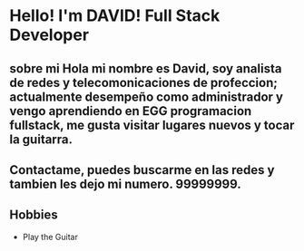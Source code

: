 # Hello! I'm DAVID! Full Stack Developer
## sobre mi Hola mi nombre es David, soy analista de redes y telecomonicaciones de profeccion; actualmente desempeño como administrador y vengo aprendiendo en EGG programacion fullstack, me gusta visitar lugares nuevos y tocar la guitarra.
## Contactame, puedes buscarme en las redes y tambien les dejo mi numero. 99999999.
## Hobbies
- Play the Guitar